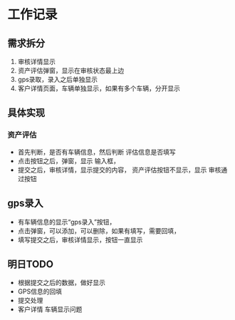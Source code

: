 # 工作记录

## 需求拆分

1. 审核详情显示
1. 资产评估弹窗，显示在审核状态最上边
1. gps录取，录入之后单独显示
1. 客户详情页面，车辆单独显示，如果有多个车辆，分开显示

## 具体实现

### 资产评估

- 首先判断，是否有车辆信息，然后判断 评估信息是否填写
- 点击按钮之后，弹窗，显示 输入框，
- 提交之后，审核详情，显示提交的内容， 资产评估按钮不显示，显示 审核通过按钮

## gps录入

- 有车辆信息的显示“gps录入”按钮，
- 点击弹窗，可以添加，可以删除，如果有填写，需要回填，
- 填写提交之后，审核详情显示，按钮一直显示

## 明日TODO

- 根据提交之后的数据，做好显示
- GPS信息的回填
- 提交处理
- 客户详情 车辆显示问题
